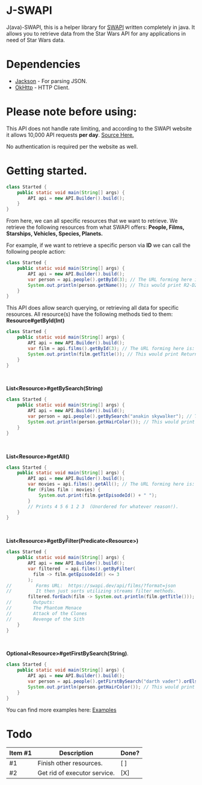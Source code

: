 <h1>J-SWAPI</h1>
<p>J(ava)-SWAPI, this is a helper library for <a href="https://swapi.dev/">SWAPI</a> written completely in java. It allows you to retrieve data from the Star Wars API for any applications in need of Star Wars data.</p>

<h1>Dependencies</h1>
<ul>
<li><a href="https://github.com/FasterXML/jackson">Jackson</a> - For parsing JSON.</li>
<li><a href="https://github.com/square/okhttp>">OkHttp</a> - HTTP Client.</li>
</ul>
<h1>Please note before using:</h1>
<p>
This API does not handle rate limiting, and according to the SWAPI website it allows 10,000 API requests <b>per day</b>.
<a href="https://swapi.dev/documentation#rate">Source Here.</a>

No authentication is required per the website as well. 
</p>


<h1>Getting started.</h1>

```java
class Started {
    public static void main(String[] args) {
        API api = new API.Builder().build();
    }
}
```

From here, we can all specific resources that we want to retrieve. We retrieve the following resources from what SWAPI offers:
<b>People, Films, Starships, Vehicles, Species, Planets.</b>

For example, if we want to retrieve a specific person via <b>ID</b> we can call the following people action:
```java
class Started {
    public static void main(String[] args) {
        API api = new API.Builder().build();
        var person = api.people().getById(3); // The URL forming here is: https://swapi.dev/api/people/3/?format=json
        System.out.println(person.getName()); // This would print R2-D2, thanks to Jackson JSON parsing.
    }
}
```

This API does allow search querying, or retrieving all data for specific resources. All resource(s) have the following methods tied to them:
<br/>
<b>Resource#getById(Int)</b>
```java
class Started {
    public static void main(String[] args) {
        API api = new API.Builder().build();
        var film = api.films().getById(3); // The URL forming here is: https://swapi.dev/api/films/3/?format=json
        System.out.println(film.getTitle()); // This would print Return of the Jedi.
    }
}
```
<br/>

<b>List&lt;Resource&gt;#getBySearch(String)</b>
```java
class Started {
    public static void main(String[] args) {
        API api = new API.Builder().build();
        var person = api.people().getBySearch("anakin skywalker"); // The URL forming here is: https://swapi.dev/api/people/?search=Anakin%20Skywalker&format=json
        System.out.println(person.getHairColor()); // This would print blond.
    }
}
```
<br/>

<b>List&lt;Resource&gt;#getAll()</b>
```java
class Started {
    public static void main(String[] args) {
        API api = new API.Builder().build();
        var movies = api.films().getAll(); // The URL forming here is: https://swapi.dev/api/films/?format=json
        for (Films film : movies) {
            System.out.print(film.getEpisodeId() + " ");
        } 
        // Prints 4 5 6 1 2 3  (Unordered for whatever reason!).
    }
}
```
<br/>

<b>List&lt;Resource&gt;#getByFilter(Predicate&lt;Resource&gt;)</b>
```java
class Started {
    public static void main(String[] args) {
        API api = new API.Builder().build();
        var filtered  = api.films().getByFilter(
          film -> film.getEpisodeId() <= 3   
        );
//         Forms URL:  https://swapi.dev/api/films/?format=json
//         It then just sorts utilizing streams filter methods.
        filtered.forEach(film -> System.out.println(film.getTitle()));
//        Outputs:
//        The Phantom Menace
//        Attack of the Clones
//        Revenge of the Sith
    }
}
```
<br/>

<b>Optional&lt;Resource&gt;#getFirstBySearch(String)</b>.
```java
class Started {
    public static void main(String[] args) {
        API api = new API.Builder().build();
        var person = api.people().getFirstBySearch("darth vader").orElse(null); // URL forming here is: The URL forming here is: https://swapi.dev/api/people/?search=darth%20vader&format=json
        System.out.println(person.getHairColor()); // This would print none because he is bald.
    }
}
```

You can find more examples here: <a href="https://github.com/JacobDevelopment/j-swapi/tree/master/src/test/java/io/jking/jswapi">Examples</a>

<h1>Todo</h1>

| Item #1 | Description                  | Done? |
|---------|------------------------------|-------|
| #1      | Finish other resources.      | [ ]   |
| #2      | Get rid of executor service. | [X]   |
